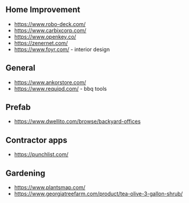 

## Home Improvement 
* https://www.robo-deck.com/
* https://www.carbixcorp.com/
* https://www.openkey.co/
* https://zenernet.com/
* https://www.foyr.com/ - interior design

## General
* https://www.ankorstore.com/
* https://www.requipd.com/ - bbq tools

## Prefab
* https://www.dwellito.com/browse/backyard-offices

## Contractor apps
* https://punchlist.com/

## Gardening
* https://www.plantsmap.com/
* https://www.georgiatreefarm.com/product/tea-olive-3-gallon-shrub/
